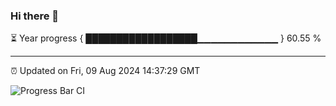 ### Hi there 👋

⏳ Year progress { ██████████████████▁▁▁▁▁▁▁▁▁▁▁▁ } 60.55 %

---

⏰ Updated on Fri, 09 Aug 2024 14:37:29 GMT

![Progress Bar CI](https://github.com/IshwaranRudhara/GIT-ACTION/workflows/Progress%20Bar%20CI/badge.svg)
